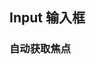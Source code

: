 <div class="demo-header">
<p class="overviewicon">
  <span class="wapi-ui-input wapi-form-span"/>
</p>

## Input 输入框

<mobile-uxlink widget-name="Input"></mobile-uxlink>

</div>

### 自动获取焦点

<mobile-view link="input/autofocus"></mobile-view>

<br>
